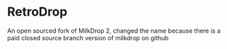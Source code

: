 # RetroDrop
An open sourced fork of MilkDrop 2, changed the name because there is a paid closed source branch version of milkdrop  on github
